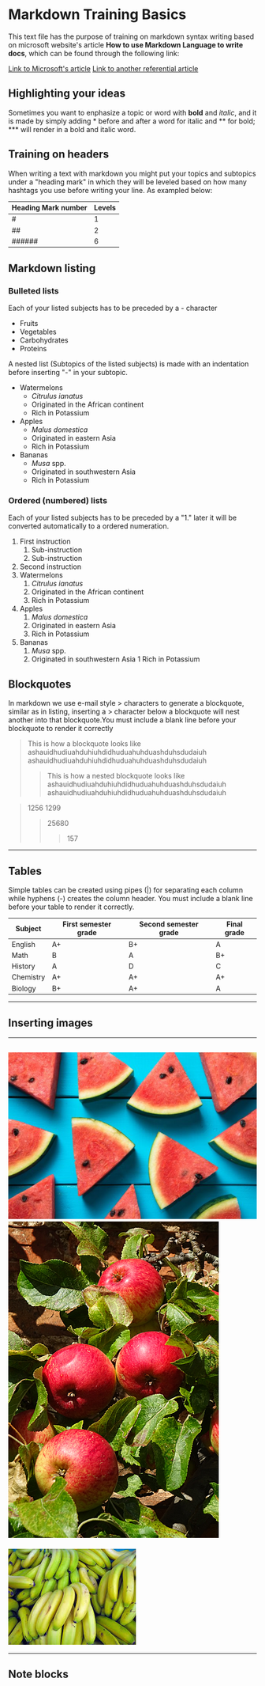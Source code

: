 
# **Markdown  Training Basics**
This text file has the purpose of training on markdown syntax writing based on microsoft website's  article **How to use Markdown Language to write docs**, which can be found through the following link:


[Link to Microsoft's article](https://docs.microsoft.com/en-us/contribute/how-to-write-use-markdown)
[Link to another referential article](https://daringfireball.net/projects/markdown/syntax)

## **Highlighting your ideas**
Sometimes you want to enphasize a topic or word with **bold** and *italic*, 
and it is made by simply adding \* before and after a word for italic and \** for bold; \*** will render in a bold and italic word. 


## **Training on headers**
When writing a text with markdown you might put your topics and subtopics under a "heading mark" in which they will be leveled based on how many hashtags you use before writing your line.
As exampled below:

 |Heading Mark number | Levels |
 |--------------------|--------|
 |          #         |   1    |
 |         ##         |   2    |
 |       ######       |   6    |



## **Markdown listing**


### Bulleted lists #


Each of your listed subjects has to be preceded by a \- character

 
- Fruits
- Vegetables 
- Carbohydrates
- Proteins

A nested list (Subtopics of the listed subjects) is made with an indentation before inserting "-" in your subtopic.

- Watermelons
  - *Citrulus ianatus*
  - Originated in the African continent
  - Rich in Potassium 
- Apples
  - *Malus domestica*
  - Originated in eastern Asia
  - Rich in Potassium
- Bananas
  - *Musa* spp.
  - Originated in southwestern Asia
  - Rich in Potassium

### Ordered (numbered) lists #

Each of your listed subjects has to be preceded by a "1." later it will be converted automatically to a ordered numeration.

1. First instruction
   1. Sub-instruction
   1. Sub-instruction
1. Second instruction
1. Watermelons
   1. *Citrulus ianatus*
   1. Originated in the African continent
   1. Rich in Potassium 
1. Apples
   1. *Malus domestica*
   1. Originated in eastern Asia
   1. Rich in Potassium
1. Bananas
   1. *Musa* spp.
   1. Originated in southwestern Asia
   1  Rich in Potassium

 
## **Blockquotes**  

In markdown we use e-mail style > characters to generate a blockquote, similar as in listing, inserting a > character below a blockquote will nest another into that blockquote.You must include a blank line before your blockquote to render it correctly

  > This is how a blockquote looks like 
  >ashauidhudiuahduhiuhdidhuduahuhduashduhsdudaiuh
  >ashauidhudiuahduhiuhdidhuduahuhduashduhsdudaiuh
  >>This is how a nested blockquote looks like 
  > >ashauidhudiuahduhiuhdidhuduahuhduashduhsdudaiuh
  > >ashauidhudiuahduhiuhdidhuduahuhduashduhsdudaiuh
  > 
  >

  >1256 
  >1299
  >>25680
  >>>157

--------------------------------------------------------------------------

## **Tables**

Simple tables can be created using pipes (|) for separating each column while hyphens (-) creates the column header. You must include a blank line before your table to render it correctly.

 |   Subject   | First semester grade | Second semester grade | Final grade |
 |-------------|----------------------|-----------------------|-------------| 
 |   English   |          A+          |          B+           |      A      |
 |     Math    |          B           |          A            |      B+     |
 |   History   |          A           |          D            |      C      |
 |  Chemistry  |          A+          |          A+           |      A+     |
 |   Biology   |          B+          |          A+           |      A      |


--------------------------------------------------------------------------


## **Inserting images**



--------------------------------------------------------------------------
 ![Watermelon](img/watermelon.jpeg "These are watermelons")
 ![Apples](img/apples.jpg "These are apples")
--------------------------------------------------------------------------


 ![Bananas](img/bananas.jpeg "These are bananas")


--------------------------------------------------------------------------

## **Note blocks**







